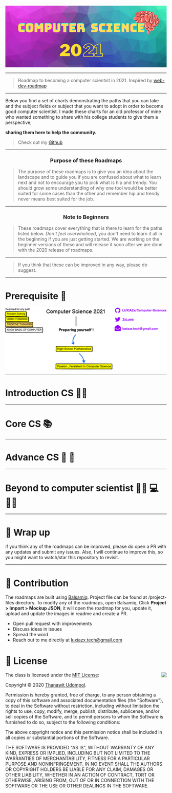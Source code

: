 ![CS-2021](./img/CS-2021.png)

***

> Roadmap to becoming a computer scientist in 2021.
> Inspired by [web-dev-roadmap](https://github.com/kamranahmedse/developer-roadmap)

***

<p>
Below you find a set of charts demonstrating the paths that you can take and the subject fields or subject  that you want to adopt in order to become good computer scientist.  I made these charts for an old professor of mine who wanted something to share with his college students to give them a perspective;

<b>sharing them here to help the community.</b>
</p>

> Check out my [Github](www.github.com/LUXIAZx)

***

<h3 align="center"><strong>Purpose of these Roadmaps</strong></h3>

> The purpose of these roadmaps is to give you an idea about the landscape and to guide you if you are confused about what to learn next and not to encourage you to pick what is hip and trendy. You should grow some understanding of why one tool would be better suited for some cases than the other and remember hip and trendy never means best suited for the job.

***

<h3 align="center"><strong>Note to Beginners</strong></h3>

> These roadmaps cover everything that is there to learn for the paths listed below. 
> _Don't feel overwhelmed_,
> you don't need to learn it all in the beginning if you are just getting started. We are working on the beginner versions of these and will release it soon after we are done with the 2020 release of roadmaps.

***

> If you think that these can be improved in any way, please do suggest.

***

# Prerequisite 📝

![Pre](img/PRE.png)

***

# Introduction CS 🧑‍🎓




***
# Core CS  📚
***
# Advance CS 🚀 👾
***
# Beyond to computer scientist 👩‍🔬 💻 🧑‍🔬

***
# 🚧 Wrap up

if you think any of the roadmaps can be improved, please do open a PR with any updates and submit any issues. Also, I will continue to improve this, so you might want to watch/star this repository to revisit.


***

# 🙌 Contribution

The roadmaps are built using [Balsamiq](https://balsamiq.com/wireframes/). Project file can be found at /project-files directory. To modify any of the roadmaps, open Balsamiq, 
Click __Project > Import > Mockup JSON__, it will open the roadmap for you, update it, upload and update the images in readme and create a PR.

* Open pull request with improvements
* Discuss ideas in issues
* Spread the word
* Reach out to me directly at luxiazx.tech@gmail.com

# 🚥 License


<img align="right" src="http://opensource.org/trademarks/opensource/OSI-Approved-License-100x137.png">

The class is licensed under the [MIT License](http://opensource.org/licenses/MIT):

Copyright &copy; 2020 [Thanawit Udompol](http://www.github.com/LUXIAZx).

Permission is hereby granted, free of charge, to any person obtaining a copy of this software and associated documentation files (the "Software"), to deal in the Software without restriction, including without limitation the rights to use, copy, modify, merge, publish, distribute, sublicense, and/or sell copies of the Software, and to permit persons to whom the Software is furnished to do so, subject to the following conditions:

The above copyright notice and this permission notice shall be included in all copies or substantial portions of the Software.

THE SOFTWARE IS PROVIDED "AS IS", WITHOUT WARRANTY OF ANY KIND, EXPRESS OR IMPLIED, INCLUDING BUT NOT LIMITED TO THE WARRANTIES OF MERCHANTABILITY, FITNESS FOR A PARTICULAR PURPOSE AND NONINFRINGEMENT. IN NO EVENT SHALL THE AUTHORS OR COPYRIGHT HOLDERS BE LIABLE FOR ANY CLAIM, DAMAGES OR OTHER LIABILITY, WHETHER IN AN ACTION OF CONTRACT, TORT OR OTHERWISE, ARISING FROM, OUT OF OR IN CONNECTION WITH THE SOFTWARE OR THE USE OR OTHER DEALINGS IN THE SOFTWARE.